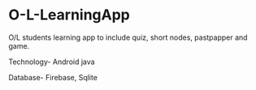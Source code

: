 # O-L-LearningApp

O/L students learning app to include quiz, short nodes, pastpapper and game.

Technology- 
Android java 

Database-
Firebase,
Sqlite
